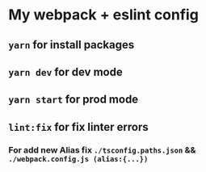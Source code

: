 # My webpack + eslint config

## `yarn` for install packages

## `yarn dev` for dev mode

## `yarn start` for prod mode

## `lint:fix` for fix linter errors

### For add new Alias fix `./tsconfig.paths.json` && `./webpack.config.js (alias:{...})`
